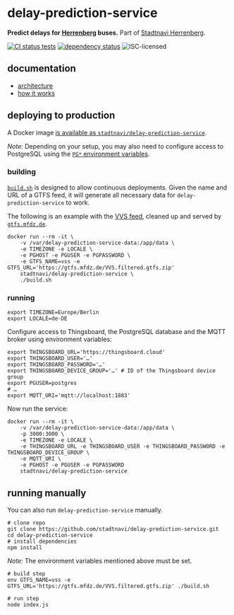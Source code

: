 # delay-prediction-service

**Predict delays for [Herrenberg](https://en.wikipedia.org/wiki/Herrenberg) buses.** Part of [Stadtnavi Herrenberg](https://herrenberg.stadtnavi.de).

[![CI status tests](https://img.shields.io/github/workflow/status/stadtnavi/delay-prediction-service/lint,%20build%20&%20publish%20Docker%20image/main)](https://github.com/stadtnavi/delay-prediction-service/actions)
[![dependency status](https://img.shields.io/david/stadtnavi/delay-prediction-service.svg)](https://david-dm.org/stadtnavi/delay-prediction-service)
![ISC-licensed](https://img.shields.io/github/license/stadtnavi/delay-prediction-service.svg)


## documentation

- [architecture](docs/architecture.md)
- [how it works](docs/how-it-works.md)


## deploying to production

A Docker image [is available as `stadtnavi/delay-prediction-service`](https://hub.docker.com/r/stadtnavi/delay-prediction-service).

*Note:* Depending on your setup, you may also need to configure access to PostgreSQL using the [`PG*` environment variables](https://www.postgresql.org/docs/current/libpq-envars.html).

### building

[`build.sh`](build.sh) is designed to allow continuous deployments. Given the name and URL of a GTFS feed, it will generate all necessary data for `delay-prediction-service` to work.

The following is an example with the [VVS feed](https://www.openvvs.de/dataset/gtfs-daten), cleaned up and served by [`gtfs.mfdz.de`](https://gtfs.mfdz.de).

```shell
docker run --rm -it \
    -v /var/delay-prediction-service-data:/app/data \
    -e TIMEZONE -e LOCALE \
    -e PGHOST -e PGUSER -e PGPASSWORD \
    -e GTFS_NAME=vss -e GTFS_URL='https://gtfs.mfdz.de/VVS.filtered.gtfs.zip'
    stadtnavi/delay-prediction-service \
    ./build.sh
```

### running

```shell
export TIMEZONE=Europe/Berlin
export LOCALE=de-DE
```

Configure access to Thingsboard, the PostgreSQL database and the MQTT broker using environment variables:

```shell
export THINGSBOARD_URL='https://thingsboard.cloud'
export THINGSBOARD_USER='…'
export THINGSBOARD_PASSWORD='…'
export THINGSBOARD_DEVICE_GROUP='…' # ID of the Thingsboard device group
export PGUSER=postgres
# …
export MQTT_URI='mqtt://localhost:1883'
```

Now run the service:

```shell
docker run --rm -it \
    -v /var/delay-prediction-service-data:/app/data \
    -p 3000:3000 \
    -e TIMEZONE -e LOCALE \
    -e THINGSBOARD_URL -e THINGSBOARD_USER -e THINGSBOARD_PASSWORD -e THINGSBOARD_DEVICE_GROUP \
    -e MQTT_URI \
    -e PGHOST -e PGUSER -e PGPASSWORD
    stadtnavi/delay-prediction-service
```


## running manually

You can also run `delay-prediction-service` manually.

```shell
# clone repo
git clone https://github.com/stadtnavi/delay-prediction-service.git
cd delay-prediction-service
# install dependencies
npm install
```

*Note:* The environment variables mentioned above must be set.

```shell
# build step
env GTFS_NAME=vss -e GTFS_URL='https://gtfs.mfdz.de/VVS.filtered.gtfs.zip' ./build.sh

# run step
node index.js
```
